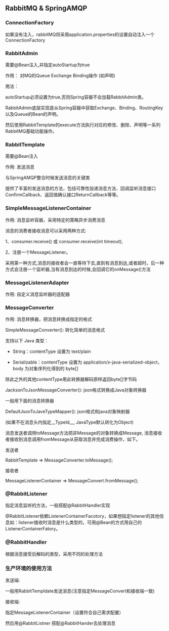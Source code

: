 ## RabbitMQ & SpringAMQP

### ConnectionFactory
如果没有注入，rabbitMQ将采用application.properties的设置自动注入一个ConnectionFactory

### RabbitAdmin
需要@Bean注入,并指定autoStartup为true

作用： 对MQ的Queue Exchange Binding操作  (如声明)

用法：

autoStartup必须设置为true,否则Spring容器不会加载RabbitAdmin类。

RabbitAdmin底层实现是从Spring容器中获取Exchange、Binding、RoutingKey以及Queue的Bean的声明。

然后使用RabbitTemplate的execute方法执行对应的修改、删除、声明等一系列RabbitMQ基础功能操作。

### RabbitTemplate

需要@Bean注入

作用: 发送消息

与SpringAMQP整合时候发送消息的关键类

提供了丰富的发送消息的方法，包括可靠性投递消息方法、回调监听消息接口ConfirmCallback、返回值确认接口ReturnCallback等等。

### SimpleMessageListenerContainer

作用: 消息监听容器，采用特定的策略异步消费消息

消息的消费者接收消息可以采用两种方式:

1、consumer.receive() 或 consumer.receive(int timeout);

2、注册一个MessageListener。

采用第一种方式,消息的接收者会一直等待下去,直到有消息到达,或者超时。后一种方式会注册一个监听器,当有消息到达的时候,会回调它的onMessage()方法

### MessageListenerAdapter

作用: 自定义消息监听器的适配器



### MessageConverter

作用: 消息转换器，把消息转换成指定的格式

SimpleMessageConverter(): 转化简单的消息格式

支持以下 Java 类型：

- String：contentType 设置为 text/plain

- Serializable：contentType 设置为 application/x-java-serialized-object，body 为对象序列化得到的 byte[]

除此之外的其他contentType用此转换器解码原样返回byte[]字节码


JacksonToJsonMessageConverter(): json格式转换成Java对象转换器

  一般用下面的消息转换器

  DefaultJsonToJaveTypeMapper(): json格式和java对象映射器

  (如果不在消息头内指定__TypeId__, JavaType默认转化为Object)


消息发送者调用toMessage方法把非Message的对象转换成Message, 消息接收者接收到消息调用fromMessage从获取消息并完成消费操作，如下。

发送者

RabbitTemplate => MessageConverter.toMessage();

接收者

MessageListenerContainer => MessageConvert.fromMessage();



### @RabbitListener

指定消息监听的方法，一般搭配@RabbitHandler实现

@RabbitListener依赖ListenerContainerFacotory，如果想指定listener的其他信息如：listener接收时消息是什么类型的，可用@Bean的方式用自己的
ListenerContainerFatory。

### @RabbitHandler
根据消息接受后解码的类型，采用不同的处理方法


### 生产环境的使用方法

发送端:

一般用RabbitTempldate发送消息(注意指定MessageConvert和接收端一致)

接收端: 

指定MessageListenerContainer（设置符合自己需求配置）

然后用@RabbitListner 搭配@RabbitHander去处理消息
